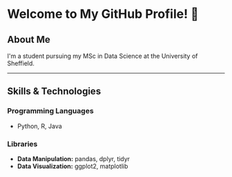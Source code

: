 # Welcome to My GitHub Profile! 👋

## About Me
I'm a student pursuing my MSc in Data Science at the University of Sheffield.

---

## **Skills & Technologies**

### **Programming Languages**
- Python, R, Java

### **Libraries**
- **Data Manipulation:** pandas, dplyr, tidyr  
- **Data Visualization:** ggplot2, matplotlib 
